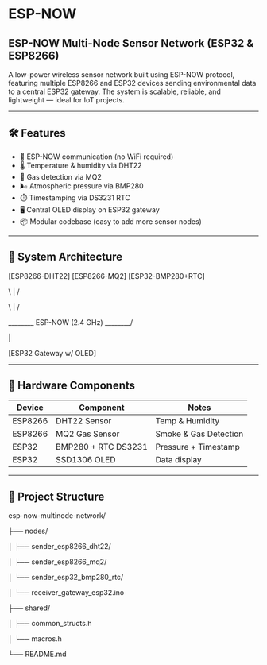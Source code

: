 # ESP-NOW
## ESP-NOW Multi-Node Sensor Network (ESP32 & ESP8266)


A low-power wireless sensor network built using ESP-NOW protocol, featuring multiple ESP8266 and ESP32 devices sending environmental data to a central ESP32 gateway. The system is scalable, reliable, and lightweight — ideal for IoT projects.

---

## 🛠 Features

- 🔁 ESP-NOW communication (no WiFi required)
- 🌡️ Temperature & humidity via DHT22
- 💨 Gas detection via MQ2
- 🌬️ Atmospheric pressure via BMP280
- ⏱️ Timestamping via DS3231 RTC
- 🖥️ Central OLED display on ESP32 gateway
- 📦 Modular codebase (easy to add more sensor nodes)

---

## 📡 System Architecture
[ESP8266-DHT22] [ESP8266-MQ2] [ESP32-BMP280+RTC]

\ | /

\ | /

________ ESP-NOW (2.4 GHz) ________/

|

[ESP32 Gateway w/ OLED]

---

## 🔌 Hardware Components

| Device | Component        | Notes                     |
|--------|------------------|---------------------------|
| ESP8266 | DHT22 Sensor      | Temp & Humidity           |
| ESP8266 | MQ2 Gas Sensor    | Smoke & Gas Detection     |
| ESP32   | BMP280 + RTC DS3231 | Pressure + Timestamp     |
| ESP32   | SSD1306 OLED      | Data display              |

---

## 📁 Project Structure
esp-now-multinode-network/

├── nodes/

│ ├── sender_esp8266_dht22/

│ ├── sender_esp8266_mq2/

│ └── sender_esp32_bmp280_rtc/

│ └── receiver_gateway_esp32.ino

├── shared/

│ ├── common_structs.h

│ └── macros.h

└── README.md


